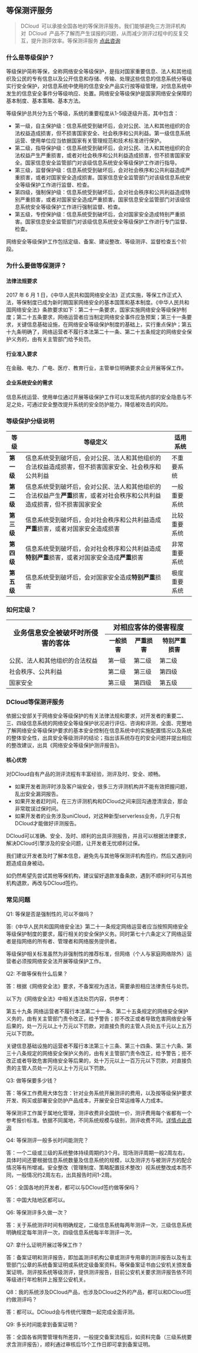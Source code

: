 ## 等保测评服务
> DCloud 可以承接全国各地的等保测评服务。我们能够避免三方测评机构对 DCloud 产品不了解而产生误报的问题，从而减少测评过程中的反复交互，提升测评效率。等保测评服务 [点此咨询](https://ask.dcloud.net.cn/explore/guidance/equal_protection)

### 什么是等级保护？
等级保护简称等保，全称网络安全等级保护，是指对国家重要信息、法人和其他组织及公民的专有信息以及公开信息和存储、传输、处理这些信息的信息系统分等级实行安全保护，对信息系统中使用的信息安全产品实行按等级管理，对信息系统中发生的信息安全事件分等级响应、处置。网络安全等级保护是国家网络安全保障的基本制度、基本策略、基本方法。

等级保护总共分为五个等级，系统的重要程度从1-5级逐级升高，其中包含：
- 第一级，自主保护级：信息系统受到破坏后，会对公民、法人和其他组织的合法权益造成损害，但不损害国家安全、社会秩序和公共利益。第一级信息系统运营、使用单位应当依据国家有关管理规范和技术标准进行保护。
- 第二级，指导保护级：信息系统受到破坏后，会对公民、法人和其他组织的合法权益产生严重损害，或者对社会秩序和公共利益造成损害，但不损害国家安全。国家信息安全监管部门对该级信息系统安全等级保护工作进行指导。
- 第三级，监督保护级：信息系统受到破坏后，会对社会秩序和公共利益造成严重损害，或者对国家安全造成损害。国家信息安全监管部门对该级信息系统安全等级保护工作进行监督、检查。
- 第四级，强制保护级：信息系统受到破坏后，会对社会秩序和公共利益造成特别严重损害，或者对国家安全造成严重损害。国家信息安全监管部门对该级信息系统安全等级保护工作进行强制监督、检查。
- 第五级，专控保护级：信息系统受到破坏后，会对国家安全造成特别严重损害。国家信息安全监管部门对该级信息系统安全等级保护工作进行专门监督、检查。

网络安全等级保护工作包括定级、备案、建设整改、等级测评、监督检查五个阶段。

### 为什么要做等保测评？
#### 法律法规要求
2017 年 6 月 1 日，《中华人民共和国网络安全法》正式实施，等保工作正式入法，等保制度已成为新时期国家网络安全的基本国策和基本制度。《中华人民共和国网络安全法》条款要求如下：第二十一条要求，国家实施网络安全等级保护制度；第二十五条要求，网络运营者应当制定网络安全事件应急预案；第三十一条要求，关键信息基础设施，在网络安全等级保护制度的基础上，实行重点保护；第五十九条明确了，网络运营者不履行本法第二十一条、第二十五条规定的网络安全保护义务的，由有关主管部门给予处罚。
#### 行业准入要求
在金融、电力、广电、医疗、教育行业，主管单位明确要求企业开展等保工作。
#### 企业系统安全的需求
信息系统运营、使用单位通过开展等级保护工作可以发现系统内部的安全隐患与不足之处，可通过安全整改提升系统的安全防护能力，降低被攻击的风险。

### 等级保护分级说明
|等级	|等级定义	|适用系统	|
|--	|--	|--	|
|**第一级**	|信息系统受到破坏后，会对公民、法人和其他组织的合法权益造成损害，但不损害国家安全、社会秩序和公共利益	|不重要系统	|
|**第二级**	|信息系统受到破坏后，会对公民、法人和其他组织的合法权益产生**严重**损害，或者对社会秩序和公共利益造成损害，但不损害国家安全	|一般重要系统	|
|**第三级**	|信息系统受到破坏后，会对社会秩序和公共利益造成**严重**损害，或者对国家安全造成损害	|比较重要系统	|
|**第四级**	|信息系统受到破坏后，会对社会秩序和公共利益造成**特别严重**损害，或者对国家安全造成**严重**损害	|非常重要系统	|
|**第五级**	|信息系统受到破坏后，会对国家安全造成**特别严重**损害	|极度重要系统	|

### 如何定级？
<table>
  <tr>
    <th rowspan="2" style="font-size:larger; text-align: center;">业务信息安全被破坏时所侵害的客体</th>
    <th colspan="3" style="font-size:larger; text-align: center;">对相应客体的侵害程度</th>
  </tr>
  <tr>
    <th>一般损害</th>
    <th>严重损害</th>
    <th>特别严重损害</th>
  </tr>
  <tr>
    <td>公民、法人和其他组织的合法权益</td>
    <td>第一级</td>
    <td>第二级</td>
    <td>第二级</td>
  </tr>
  <tr>
    <td>社会秩序、公共利益</td>
    <td>第二级</td>
    <td>第三级</td>
    <td>第四级</td>
  </tr>
  <tr>
    <td>国家安全</td>
    <td>第三级</td>
    <td>第四级</td>
    <td>第五级</td>
  </tr>
</table>

### DCloud等保测评服务
依据公安部关于网络安全等级保护的有关法律法规和要求，对开发者的重要二、三、四级信息系统的网络安全等级保护状况进行评估、咨询和评测，全面、完整地了解网络安全等级保护要求的基本安全控制在信息系统中的实施配置情况以及系统的整体安全性，出具安全等级测评的结论；指出该系统存在的安全问题并提出相应的整改建议，出具《网络安全等级保护测评报告》。

#### 核心优势

对DCloud自有产品的测评流程有丰富经验，测评及时、安全、顺畅。

- 如果开发者测评时涉及客户端安全，很多三方评测机构并不能有效把握问题，乱出安全漏洞报告。
- 如果开发者赶时间，在三方评测机构和DCloud之间来回沟通澄清误会，那会非常耽误过保时间。
- 如果开发者的业务涉及uniCloud，对这种新型serverless业务，几乎只有DCloud才能做好评测报告。

DCloud可以准确、安全、及时、顺利的出具评测报告，并且可以根据法律要求，解决DCloud引擎涉及的安全问题，让开发者无忧顺利过保。

我们建议开发者及时了解本信息，避免先与其他等保测评机构签约，然后又遇到问题造成自身被动。

如仍然希望先尝试其他等保机构，建议留好退款准备条款，遇到不顺利时可与其他机构退款，再改与DCloud签约。


### 常见问题
Q1: 等保是否是强制性的,可以不做吗？

答:《中华人民共和国网络安全法》第二十一条规定网络运营者应当按照网络安全等级保护制度的要求，履行相关的安全保护义务。同时第七十六条定义了网络运营者是指网络的所有者、管理者和网络服务提供者。

等级保护相关标准虽然为非强制性的推荐标准，但网络（个人与家庭网络除外）运营者必须按网络安全法开展等级保护工作。

Q2: 不做等保有什么后果？

答：根据《网络安全法》要求，不备案视为违法，需要承担相应法律责任与处罚。

以下为《网络安全法》中相关违法处罚内容，供参考：

第五十九条 网络运营者不履行本法第二十一条、第二十五条规定的网络安全保护义务的，由有关主管部门责令改正，给予警告；拒不改正或者导致危害网络安全等后果的，处一万元以上十万元以下罚款，对直接负责的主管人员处五千元以上五万元以下罚款。

关键信息基础设施的运营者不履行本法第三十三条、第三十四条、第三十六条、第三十八条规定的网络安全保护义务的，由有关主管部门责令改正，给予警告；拒不改正或者导致危害网络安全等后果的，处十万元以上一百万元以下罚款，对直接负责的主管人员处一万元以上十万元以下罚款。 

Q3: 做等保要多少钱？

答：等保工作费用大体包含：针对业务系统开展测评的费用，以及按等级保护要求开发、购买或部署安全防护产品成本，开展安全日常运维等人力成本。

等保测评工作属于属地化管理，测评收费非全国统一价，测评费用每个省都有一个参考报价标准。依据不同属地，不同系统规模与级别，测评收费不同。[详情点此咨询](https://ask.dcloud.net.cn/explore/guidance/equal_protection)

Q4: 等保测评一般多长时间能测完？

答：一个二级或三级的系统整体持续周期约3个月。现场测评周期一般2周左右，具体时间还要根据信息系统数量及信息系统的规模，以及测评方与被测评方的配合情况等有所增减。安全整改（管理制度、策略配置技术整改）视系统整改成本而不同，一般情况约2周左右，出具报告时间1-2周。

Q5：全国各地的开发者，都可以与DCloud签约做等保吗？

答：中国大陆地区都可以。

Q6: 等保测评多久做一次？

答：关于系统测评时间有明确规定，二级信息系统每两年测评一次，三级信息系统明确规定每年测评一次，四级信息系统每半年测评一次。

Q7: 拿什么证明开展过等保工作？

答：备案证明和测评报告，即加盖测评机构公章或测评专用章的测评报告以及有主管部门公章的系统备案证明或系统定级备案资料。等保备案证书由公安机关颁发备案证明，测评按系统等级测评，提供测评报告，目前公安机关要求测评报告依不同等级进行年检制并上报至公安机关。

Q8：我的系统涉及DCloud产品，也涉及DCloud之外的产品，都可以和DCloud签约做测评吗？

答：都可以。DCloud会与传统代理商一起完成全面评测。

Q9: 多长时间能拿到备案证明？

答：全国各省网警管理有所差异，一般提交备案流程后，如资料完备（三级系统要求含测评报告），顺利通过审核后15个工作日即可拿到备案证明。
